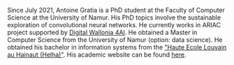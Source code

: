Since July 2021, Antoine Gratia is a PhD student at the Faculty of Computer Science at the University of Namur. His PhD topics involve the sustainable exploration of convolutional neural networks. He currently works in ARIAC project supported by [Digital Wallonia 4AI](https://www.digitalwallonia.be/en/programs/digitalwallonia4-ai/). He obtained a Master in Computer Science from the University of Namur (option: data science). He obtained his bachelor in information systems from the ["Haute Ecole Louvain au Hainaut (Helha)"](https://www.helha.be). His academic website can be found [here](https://antgratia.github.io/).
